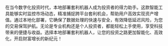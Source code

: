 在当今数字化投资时代，本地部署套利机器人成为投资者的得力助手。这款智能工具能够实时监控市场动态，精准捕捉跨平台套利机会，帮助用户高效实现资产增值。通过本地化部署，它确保了数据处理的快速与安全，有效降低延迟风险，为您的交易保驾护航。无论是专业机构还是个人投资者，都能轻松上手使用，享受科技带来的便捷与收益。选择本地部署套利机器人，让您的投资之路更加智能化、高效化，开启财富增长的新纪元！